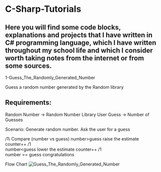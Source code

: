 # C-Sharp-Tutorials
Here you will find some code blocks, explanations and projects that I have written in C# programming language, which I have written throughout my school life and which I consider worth taking notes from the internet or from some sources.
------------------------------------------------------------------
1-Guess_The_Randomly_Generated_Number

Guess a random number generated by the Random library

Requirements:
--------------
Random Number
              -> Random Number Library
User Guess 
              -> Number of Guesses

Scenario:
Generate random number.
Ask the user for a guess

/1\ Compare (number vs guess)
          number>guess
              raise the estimate
              counter++
              /1\
          number<guess
              lower the estimate
              counter++
              /1\
          number == guess
              congratulations


Flow Chart
![Guess_The_Randomly_Generated_Number](https://user-images.githubusercontent.com/72291563/218927512-14bdc59a-8ff0-4f3f-9a7e-71494bb6adc9.jpg)
